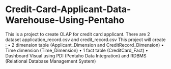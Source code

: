 # Credit-Card-Applicant-Data-Warehouse-Using-Pentaho
This is a project to create OLAP for credit card applicant. There are 2 dataset application_record.csv and credit_record.csv
This project will create :
• 2 dimension table (Applicant_Dimension and CreditRecord_Dimension)
• Time dimension (Time_Dimension)
• 1 fact table (CreditCard_Fact)
• Dashboard Visual
using PDI (Pentaho Data Integration) and RDBMS (Relational Database Management System)
